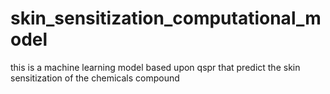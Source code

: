 # skin_sensitization_computational_model
this is a machine learning model based upon qspr that predict the skin sensitization of the chemicals compound
